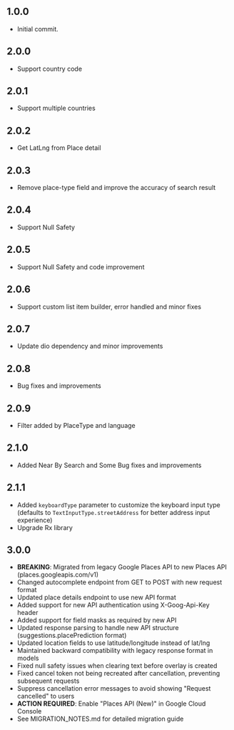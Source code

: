 ## 1.0.0

* Initial commit.

## 2.0.0

* Support country code

## 2.0.1

* Support multiple countries

## 2.0.2

* Get LatLng from Place detail

## 2.0.3

* Remove place-type field and improve the accuracy of search result

## 2.0.4

* Support Null Safety

## 2.0.5

* Support Null Safety and code improvement

## 2.0.6

* Support custom list item builder, error handled and minor fixes

## 2.0.7

* Update dio dependency and minor improvements 

## 2.0.8

* Bug fixes and improvements

## 2.0.9

* Filter added by PlaceType and language


## 2.1.0

* Added Near By Search and Some Bug fixes and improvements

## 2.1.1

* Added `keyboardType` parameter to customize the keyboard input type (defaults to `TextInputType.streetAddress` for better address input experience)
* Upgrade Rx library 

## 3.0.0

* **BREAKING**: Migrated from legacy Google Places API to new Places API (places.googleapis.com/v1)
* Changed autocomplete endpoint from GET to POST with new request format
* Updated place details endpoint to use new API format
* Added support for new API authentication using X-Goog-Api-Key header
* Added support for field masks as required by new API
* Updated response parsing to handle new API structure (suggestions.placePrediction format)
* Updated location fields to use latitude/longitude instead of lat/lng
* Maintained backward compatibility with legacy response format in models
* Fixed null safety issues when clearing text before overlay is created
* Fixed cancel token not being recreated after cancellation, preventing subsequent requests
* Suppress cancellation error messages to avoid showing "Request cancelled" to users
* **ACTION REQUIRED**: Enable "Places API (New)" in Google Cloud Console
* See MIGRATION_NOTES.md for detailed migration guide


